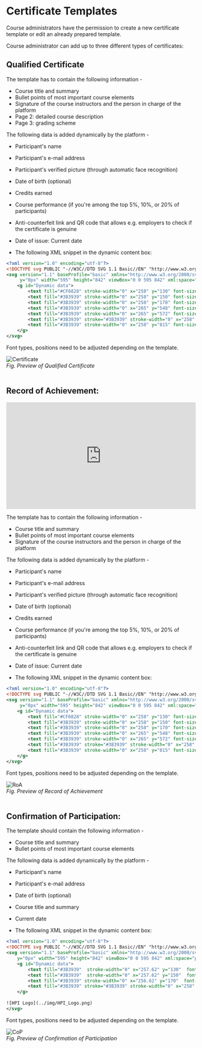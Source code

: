

# Certificate Templates

Course administrators have the permission to create a new certificate template or edit an already prepared template.

Course administrator can add up to three different types of certificates:  

## Qualified Certificate

The template has to contain the following information -  

* Course title and summary
* Bullet points of most important course elements
* Signature of the course instructors and the person in charge of the platform
* Page 2: detailed course description
* Page 3: grading scheme

The following data is added dynamically by the platform -   

* Participant's name
* Participant's e-mail address
* Participant's verified picture (through automatic face recognition)
* Date of birth (optional)
* Credits earned
* Course performance (if you're among the top 5%, 10%, or 20% of participants)
* Anti-counterfeit link and QR code that allows e.g. employers to check if the certificate is genuine
* Date of issue: Current date


* The following XML snippet in the dynamic content box:

```xml
<?xml version="1.0" encoding="utf-8"?>
<!DOCTYPE svg PUBLIC "-//W3C//DTD SVG 1.1 Basic//EN" "http://www.w3.org/Graphics/SVG/1.1/DTD/svg11-basic.dtd">
<svg version="1.1" baseProfile="basic" xmlns="http://www.w3.org/2000/svg" x="0px"
     y="0px" width="595" height="842" viewBox="0 0 595 842" xml:space="preserve">
    <g id="Dynamic data">
        <text fill="#CF6828" stroke-width="0" x="258" y="130" font-size="20" font-family="NeoSansMedium" text-anchor="left" xml:space="preserve">##NAME##</text>
        <text fill="#3B3939" stroke-width="0" x="258" y="150" font-size="12" font-family="NeoSans" text-anchor="left" xml:space="preserve">##EMAIL##</text>
        <text fill="#3B3939" stroke-width="0" x="258" y="170" font-size="12" font-family="NeoSans" text-anchor="left" xml:space="preserve">##BIRTHDAY##</text>
        <text fill="#3B3939" stroke-width="0" x="265" y="548" font-size="12" font-family="NeoSans" text-anchor="left" xml:space="preserve">##GRADE##</text>
        <text fill="#3B3939" stroke-width="0" x="265" y="572" font-size="10" font-family="NeoSans" text-anchor="left" xml:space="preserve">##TOP##</text>
        <text fill="#3B3939" stroke="#3B3939" stroke-width="0" x="258" y="800" font-size="9" font-family="NeoSans" text-anchor="left" xml:space="preserve">Potsdam, ##ISSUED_AT##</text>
        <text fill="#3B3939" stroke-width="0" x="258" y="815" font-size="7" font-family="NeoSans" text-anchor="left" xml:space="preserve">##VERIFY##</text>
    </g>
</svg>
```

Font types, positions need to be adjusted depending on the template.  

![Certificate](../img/courseadministration/certificate/Certificate.png)  
*Fig. Preview of Qualified Certificate*  
<br>

## Record of Achievement:

<div style="padding:56.25% 0 0 0;position:relative;"><iframe src="https://player.vimeo.com/video/824065499?h=507f0fae59&amp;badge=0&amp;autopause=0&amp;player_id=0&amp;app_id=58479" frameborder="0" allow="autoplay; fullscreen; picture-in-picture" allowfullscreen style="position:absolute;top:0;left:0;width:100%;height:100%;" title="openHPI-guidelines-24-certificate-templates"></iframe></div><script src="https://player.vimeo.com/api/player.js"></script>

The template has to contain the following information -  

* Course title and summary
* Bullet points of most important course elements
* Signature of the course instructors and the person in charge of the platform

The following data is added dynamically by the platform -   

* Participant's name
* Participant's e-mail address
* Participant's verified picture (through automatic face recognition)
* Date of birth (optional)
* Credits earned
* Course performance (if you're among the top 5%, 10%, or 20% of participants)
* Anti-counterfeit link and QR code that allows e.g. employers to check if the certificate is genuine
* Date of issue: Current date
  
* The following XML snippet in the dynamic content box:

```xml
<?xml version="1.0" encoding="utf-8"?>
<!DOCTYPE svg PUBLIC "-//W3C//DTD SVG 1.1 Basic//EN" "http://www.w3.org/Graphics/SVG/1.1/DTD/svg11-basic.dtd">
<svg version="1.1" baseProfile="basic" xmlns="http://www.w3.org/2000/svg" x="0px"
     y="0px" width="595" height="842" viewBox="0 0 595 842" xml:space="preserve">
    <g id="Dynamic data">
        <text fill="#CF6828" stroke-width="0" x="258" y="130" font-size="20" font-family="NeoSansMedium" text-anchor="left" xml:space="preserve">##NAME##</text>
        <text fill="#3B3939" stroke-width="0" x="258" y="150" font-size="12" font-family="NeoSans" text-anchor="left" xml:space="preserve">##EMAIL##</text>
        <text fill="#3B3939" stroke-width="0" x="258" y="170" font-size="12" font-family="NeoSans" text-anchor="left" xml:space="preserve">##BIRTHDAY##</text>
        <text fill="#3B3939" stroke-width="0" x="265" y="548" font-size="12" font-family="NeoSans" text-anchor="left" xml:space="preserve">##GRADE##</text>
        <text fill="#3B3939" stroke-width="0" x="265" y="572" font-size="10" font-family="NeoSans" text-anchor="left" xml:space="preserve">##TOP##</text>
        <text fill="#3B3939" stroke="#3B3939" stroke-width="0" x="258" y="800" font-size="9" font-family="NeoSans" text-anchor="left" xml:space="preserve">Potsdam, ##ISSUED_AT##</text>
        <text fill="#3B3939" stroke-width="0" x="258" y="815" font-size="7" font-family="NeoSans" text-anchor="left" xml:space="preserve">##VERIFY##</text>
    </g>
</svg>
```

Font types, positions need to be adjusted depending on the template.  

![RoA](../img/courseadministration/certificate/RoA.png)  
*Fig. Preview of Record of Achievement*  
<br>

## Confirmation of Participation:  

The template should contain the following information -  

* Course title and summary
* Bullet points of most important course elements
  
The following data is added dynamically by the platform -  

* Participant's name
* Participant's e-mail address
* Date of birth (optional)
* Course title and summary
* Current date
  
* The following XML snippet in the dynamic content box:
  
```xml
<?xml version="1.0" encoding="utf-8"?>
<!DOCTYPE svg PUBLIC "-//W3C//DTD SVG 1.1 Basic//EN" "http://www.w3.org/Graphics/SVG/1.1/DTD/svg11-basic.dtd">
<svg version="1.1" baseProfile="basic" xmlns="http://www.w3.org/2000/svg" xmlns:xlink="http://www.w3.org/1999/xlink" x="0px"
    y="0px" width="595" height="842" viewBox="0 0 595 842" xml:space="preserve">
    <g id="Dynamic data">
        <text fill="#3B3939"  stroke-width="0" x="257.62" y="130"  font-size="20" font-family="NeoSansMedium" text-anchor="left" xml:space="preserve">##NAME##</text>
        <text fill="#3B3939"  stroke-width="0" x="257.62" y="150"  font-size="12" font-family="NeoSans" text-anchor="left" xml:space="preserve">##EMAIL##</text>
        <text fill="#3B3939" stroke-width="0" x="256.62" y="170"  font-size="12" font-family="NeoSans" text-anchor="left" xml:space="preserve">##BIRTHDAY##</text>
        <text fill="#3B3939" stroke="#3B3939" stroke-width="0" x="258" y="800"  font-size="9" font-family="NeoSans" text-anchor="left" xml:space="preserve">Potsdam, ##ISSUED_AT##</text>
    </g>
    
![HPI Logo](../img/HPI_Logo.png)
</svg>
```

Font types, positions need to be adjusted depending on the template.  

![CoP](../img/courseadministration/certificate/CoP.png)  
*Fig. Preview of Confirmation of Participation*  
